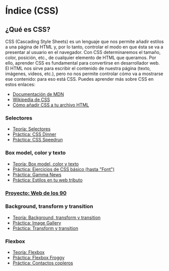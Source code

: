 # Índice (CSS)

## ¿Qué es CSS?
CSS (Cascading Style Sheets) es un lenguaje que nos permite añadir estilos a una página de HTML y, por lo tanto, controlar el modo en que ésta se va a presentar al usuario en el navegador. Con CSS determinaremos el tamaño, color, posición, etc., de cualquier elemento de HTML que queramos. Por ello, aprender CSS es fundamental para convertirse en desarrollador web. 
El HTML nos sirve para escribir el contenido de nuestra página (texto, imágenes, videos, etc.), pero no nos permite controlar cómo va a mostrarse ese contenido: para eso está CSS. Puedes aprender más sobre CSS en estos enlaces:
- [Documentación de MDN](https://developer.mozilla.org/es/docs/Web/CSS)
- [Wikipedia de CSS](https://es.wikipedia.org/wiki/CSS)
- [Cómo añadir CSS a tu archivo HTML](https://www.w3schools.com/css/css_howto.asp)

### Selectores
- [Teoría: Selectores](selectores.md)
- [Práctica: CSS Dinner](https://flukeout.github.io/)
- [Práctica: CSS Speedrun](https://css-speedrun.netlify.app/)

### Box model, color y texto
- [Teoría: Box model, color y texto](box_model_color_texto.md)
- [Práctica: Ejercicios de CSS básico (hasta "Font")](https://www.w3schools.com/css/exercise.asp?filename=exercise_selectors1)
- [Práctica: Gamma News](../css/exercises/gamma_news/)
- [Práctica: Estilos en tu web tributo](../html/exercises/web_tributo/README.md#3-estilos)

### [Proyecto: Web de los 90](./exercises/web_arbol)

### Background, transform y transition
- [Teoría: Background, transform y transition](./background_transform.md)
- [Práctica: Image Gallery](./exercises/image_gallery/README.md)
- [Práctica: Transform y transition](./exercises/transform_exercises/README.md)

### Flexbox
- [Teoría: Flexbox](./flexbox.md)
- [Práctica: Flexbox Froggy](https://flexboxfroggy.com/#es)
- [Práctica: Contactos copleros](./exercises/contactos_copleros)